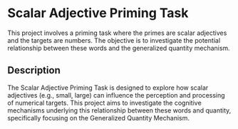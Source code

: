 
# Scalar Adjective Priming Task

This project involves a priming task where the primes are scalar adjectives and the targets are numbers. The objective is to investigate the potential relationship between these words and the generalized quantity mechanism.

## Description

The Scalar Adjective Priming Task is designed to explore how scalar adjectives (e.g., small, large) can influence the perception and processing of numerical targets. This project aims to investigate the cognitive mechanisms underlying this relationship between these words and quantity, specifically focusing on the Generalized Quantity Mechanism.
